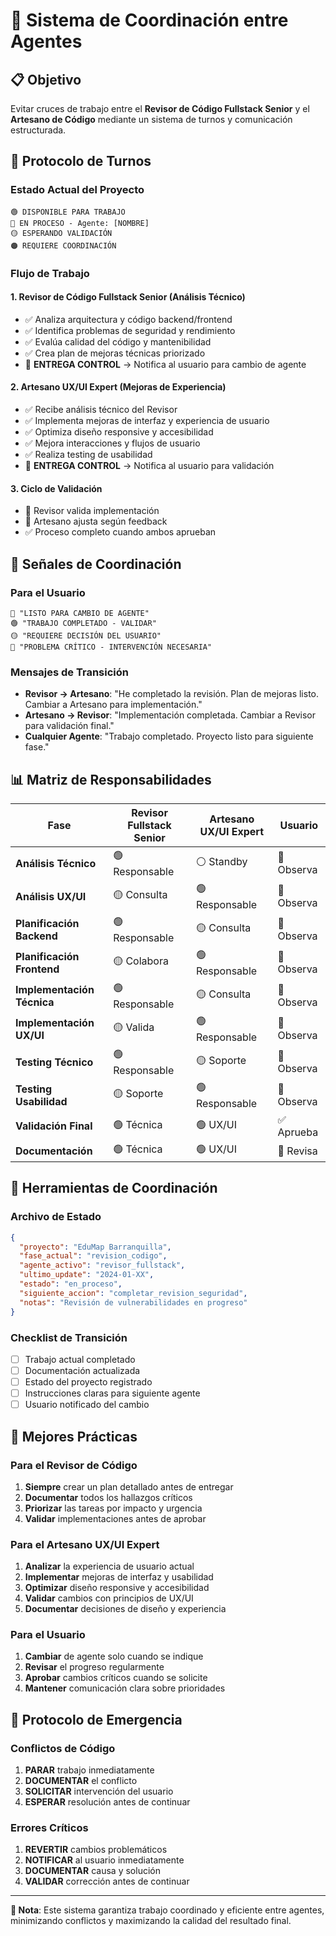 # 🤝 Sistema de Coordinación entre Agentes

## 📋 Objetivo
Evitar cruces de trabajo entre el **Revisor de Código Fullstack Senior** y el **Artesano de Código** mediante un sistema de turnos y comunicación estructurada.

## 🔄 Protocolo de Turnos

### Estado Actual del Proyecto
```
🟢 DISPONIBLE PARA TRABAJO
🔴 EN PROCESO - Agente: [NOMBRE]
🟡 ESPERANDO VALIDACIÓN
🟠 REQUIERE COORDINACIÓN
```

### Flujo de Trabajo

#### 1. **Revisor de Código Fullstack Senior** (Análisis Técnico)
- ✅ Analiza arquitectura y código backend/frontend
- ✅ Identifica problemas de seguridad y rendimiento
- ✅ Evalúa calidad del código y mantenibilidad
- ✅ Crea plan de mejoras técnicas priorizado
- 🔄 **ENTREGA CONTROL** → Notifica al usuario para cambio de agente

#### 2. **Artesano UX/UI Expert** (Mejoras de Experiencia)
- ✅ Recibe análisis técnico del Revisor
- ✅ Implementa mejoras de interfaz y experiencia de usuario
- ✅ Optimiza diseño responsive y accesibilidad
- ✅ Mejora interacciones y flujos de usuario
- ✅ Realiza testing de usabilidad
- 🔄 **ENTREGA CONTROL** → Notifica al usuario para validación

#### 3. **Ciclo de Validación**
- 🔄 Revisor valida implementación
- 🔄 Artesano ajusta según feedback
- ✅ Proceso completo cuando ambos aprueban

## 🚦 Señales de Coordinación

### Para el Usuario
```
🔵 "LISTO PARA CAMBIO DE AGENTE"
🟢 "TRABAJO COMPLETADO - VALIDAR"
🟡 "REQUIERE DECISIÓN DEL USUARIO"
🔴 "PROBLEMA CRÍTICO - INTERVENCIÓN NECESARIA"
```

### Mensajes de Transición
- **Revisor → Artesano**: "He completado la revisión. Plan de mejoras listo. Cambiar a Artesano para implementación."
- **Artesano → Revisor**: "Implementación completada. Cambiar a Revisor para validación final."
- **Cualquier Agente**: "Trabajo completado. Proyecto listo para siguiente fase."

## 📊 Matriz de Responsabilidades

| Fase | Revisor Fullstack Senior | Artesano UX/UI Expert | Usuario |
|------|-------------------------|----------------------|----------|
| **Análisis Técnico** | 🟢 Responsable | ⚪ Standby | 👀 Observa |
| **Análisis UX/UI** | 🟡 Consulta | 🟢 Responsable | 👀 Observa |
| **Planificación Backend** | 🟢 Responsable | 🟡 Consulta | 👀 Observa |
| **Planificación Frontend** | 🟡 Colabora | 🟢 Responsable | 👀 Observa |
| **Implementación Técnica** | 🟢 Responsable | 🟡 Consulta | 👀 Observa |
| **Implementación UX/UI** | 🟡 Valida | 🟢 Responsable | 👀 Observa |
| **Testing Técnico** | 🟢 Responsable | 🟡 Soporte | 👀 Observa |
| **Testing Usabilidad** | 🟡 Soporte | 🟢 Responsable | 👀 Observa |
| **Validación Final** | 🟢 Técnica | 🟢 UX/UI | ✅ Aprueba |
| **Documentación** | 🟢 Técnica | 🟢 UX/UI | 👀 Revisa |

## 🔧 Herramientas de Coordinación

### Archivo de Estado
```json
{
  "proyecto": "EduMap Barranquilla",
  "fase_actual": "revision_codigo",
  "agente_activo": "revisor_fullstack",
  "ultimo_update": "2024-01-XX",
  "estado": "en_proceso",
  "siguiente_accion": "completar_revision_seguridad",
  "notas": "Revisión de vulnerabilidades en progreso"
}
```

### Checklist de Transición
- [ ] Trabajo actual completado
- [ ] Documentación actualizada
- [ ] Estado del proyecto registrado
- [ ] Instrucciones claras para siguiente agente
- [ ] Usuario notificado del cambio

## 🎯 Mejores Prácticas

### Para el Revisor de Código
1. **Siempre** crear un plan detallado antes de entregar
2. **Documentar** todos los hallazgos críticos
3. **Priorizar** las tareas por impacto y urgencia
4. **Validar** implementaciones antes de aprobar

### Para el Artesano UX/UI Expert
1. **Analizar** la experiencia de usuario actual
2. **Implementar** mejoras de interfaz y usabilidad
3. **Optimizar** diseño responsive y accesibilidad
4. **Validar** cambios con principios de UX/UI
5. **Documentar** decisiones de diseño y experiencia

### Para el Usuario
1. **Cambiar** de agente solo cuando se indique
2. **Revisar** el progreso regularmente
3. **Aprobar** cambios críticos cuando se solicite
4. **Mantener** comunicación clara sobre prioridades

## 🚨 Protocolo de Emergencia

### Conflictos de Código
1. **PARAR** trabajo inmediatamente
2. **DOCUMENTAR** el conflicto
3. **SOLICITAR** intervención del usuario
4. **ESPERAR** resolución antes de continuar

### Errores Críticos
1. **REVERTIR** cambios problemáticos
2. **NOTIFICAR** al usuario inmediatamente
3. **DOCUMENTAR** causa y solución
4. **VALIDAR** corrección antes de continuar

---

**📝 Nota**: Este sistema garantiza trabajo coordinado y eficiente entre agentes, minimizando conflictos y maximizando la calidad del resultado final.